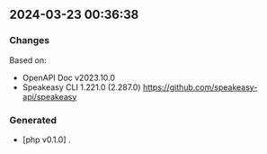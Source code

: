 

## 2024-03-23 00:36:38
### Changes
Based on:
- OpenAPI Doc v2023.10.0 
- Speakeasy CLI 1.221.0 (2.287.0) https://github.com/speakeasy-api/speakeasy
### Generated
- [php v0.1.0] .